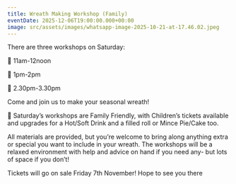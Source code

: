 ```yaml
---
title: Wreath Making Workshop (Family)
eventDate: 2025-12-06T19:00:00.000+00:00
image: src/assets/images/whatsapp-image-2025-10-21-at-17.46.02.jpeg
---
```

There are three workshops on Saturday:

🌲 11am-12noon 

🌲 1pm-2pm

🌲 2.30pm-3.30pm


Come and join us to make your seasonal wreath!

🌲
Saturday’s workshops are Family Friendly, with Children’s tickets available and upgrades for a Hot/Soft Drink and a filled roll or Mince Pie/Cake too.

All materials are provided, but you’re welcome to bring along anything extra or special you want to include in your wreath.
The workshops will be a relaxed environment with help and advice on hand if you need any- but lots of space if you don’t!

Tickets will go on sale Friday 7th November!
Hope to see you there

